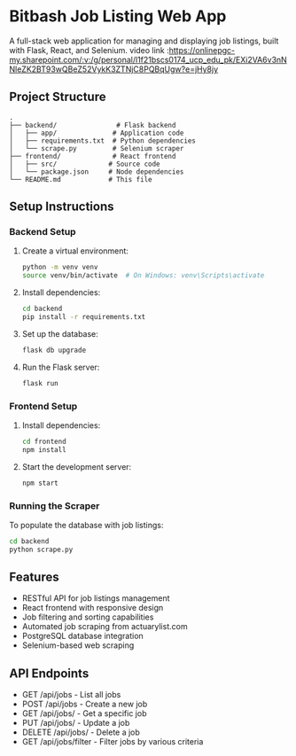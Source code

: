 # Bitbash Job Listing Web App

A full-stack web application for managing and displaying job listings, built with Flask, React, and Selenium.
video link :https://onlinepgc-my.sharepoint.com/:v:/g/personal/l1f21bscs0174_ucp_edu_pk/EXi2VA6v3nNNleZK2BT93wQBeZ52VykK3ZTNjC8PQBqUgw?e=jHy8jy
## Project Structure

```
.
├── backend/               # Flask backend
│   ├── app/              # Application code
│   ├── requirements.txt  # Python dependencies
│   └── scrape.py         # Selenium scraper
├── frontend/             # React frontend
│   ├── src/             # Source code
│   └── package.json     # Node dependencies
└── README.md            # This file
```

## Setup Instructions

### Backend Setup

1. Create a virtual environment:
   ```bash
   python -m venv venv
   source venv/bin/activate  # On Windows: venv\Scripts\activate
   ```

2. Install dependencies:
   ```bash
   cd backend
   pip install -r requirements.txt
   ```

3. Set up the database:
   ```bash
   flask db upgrade
   ```

4. Run the Flask server:
   ```bash
   flask run
   ```

### Frontend Setup

1. Install dependencies:
   ```bash
   cd frontend
   npm install
   ```

2. Start the development server:
   ```bash
   npm start
   ```

### Running the Scraper

To populate the database with job listings:
```bash
cd backend
python scrape.py
```

## Features

- RESTful API for job listings management
- React frontend with responsive design
- Job filtering and sorting capabilities
- Automated job scraping from actuarylist.com
- PostgreSQL database integration
- Selenium-based web scraping

## API Endpoints

- GET /api/jobs - List all jobs
- POST /api/jobs - Create a new job
- GET /api/jobs/<id> - Get a specific job
- PUT /api/jobs/<id> - Update a job
- DELETE /api/jobs/<id> - Delete a job
- GET /api/jobs/filter - Filter jobs by various criteria 
